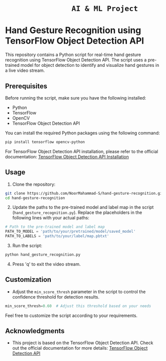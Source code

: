 # ```                AI & ML Project                ```

# Hand Gesture Recognition using TensorFlow Object Detection API

This repository contains a Python script for real-time hand gesture recognition using TensorFlow Object Detection API. The script uses a pre-trained model for object detection to identify and visualize hand gestures in a live video stream.

## Prerequisites

Before running the script, make sure you have the following installed:

- Python
- TensorFlow
- OpenCV
- TensorFlow Object Detection API

You can install the required Python packages using the following command:

```bash
pip install tensorflow opencv-python
```

For TensorFlow Object Detection API installation, please refer to the official documentation: [TensorFlow Object Detection API Installation](https://github.com/tensorflow/models/blob/master/research/object_detection/g3doc/installation.md)

## Usage

1. Clone the repository:

```bash
git clone https://github.com/NoorMahammad-S/hand-gesture-recognition.git
cd hand-gesture-recognition
```

2. Update the paths to the pre-trained model and label map in the script (`hand_gesture_recognition.py`). Replace the placeholders in the following lines with your actual paths:

```python
# Path to the pre-trained model and label map
PATH_TO_MODEL = 'path/to/your/pretrained/model/saved_model'
PATH_TO_LABELS = 'path/to/your/label/map.pbtxt'
```

3. Run the script:

```bash
python hand_gesture_recognition.py
```

4. Press 'q' to exit the video stream.

## Customization

- Adjust the `min_score_thresh` parameter in the script to control the confidence threshold for detection results.

```python
min_score_thresh=0.60  # Adjust this threshold based on your needs
```

Feel free to customize the script according to your requirements.

## Acknowledgments

- This project is based on the TensorFlow Object Detection API. Check out the official documentation for more details: [TensorFlow Object Detection API](https://github.com/tensorflow/models/tree/master/research/object_detection)

